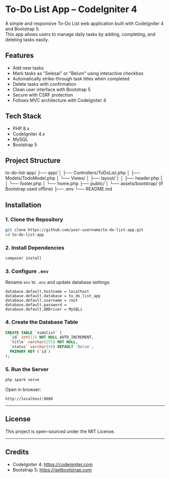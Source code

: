 # To-Do List App – CodeIgniter 4

A simple and responsive To-Do List web application built with CodeIgniter 4 and Bootstrap 5.  
This app allows users to manage daily tasks by adding, completing, and deleting tasks easily.

## Features

- Add new tasks
- Mark tasks as "Selesai" or "Belum" using interactive checkbox
- Automatically strike-through task titles when completed
- Delete tasks with confirmation
- Clean user interface with Bootstrap 5
- Secure with CSRF protection
- Follows MVC architecture with CodeIgniter 4

## Tech Stack

- PHP 8.x
- CodeIgniter 4.x
- MySQL
- Bootstrap 5

## Project Structure

to-do-list-app/
├── app/
│   ├── Controllers/ToDoList.php
│   ├── Models/TodoModel.php
│   └── Views/
│       ├── layout/
│       │   ├── header.php
│       │   └── footer.php
│       └── home.php
├── public/
│   └── assets/bootstrap/ (if Bootstrap used offline)
├── .env
└── README.md


## Installation

### 1. Clone the Repository
```bash
git clone https://github.com/your-username/to-do-list-app.git
cd to-do-list-app
```

### 2. Install Dependencies
```bash
composer install
```

### 3. Configure `.env`
Rename `env` to `.env` and update database settings:

```env
database.default.hostname = localhost
database.default.database = to_do_list_app
database.default.username = root
database.default.password =
database.default.DBDriver = MySQLi
```

### 4. Create the Database Table

```sql
CREATE TABLE `todolist` (
  `id` int(11) NOT NULL AUTO_INCREMENT,
  `title` varchar(255) NOT NULL,
  `status` varchar(50) DEFAULT 'Belum',
  PRIMARY KEY (`id`)
);
```

### 5. Run the Server
```bash
php spark serve
```

Open in browser:
```
http://localhost:8080
```

---

## License

This project is open-sourced under the MIT License.

---

## Credits

- CodeIgniter 4: https://codeigniter.com
- Bootstrap 5: https://getbootstrap.com
